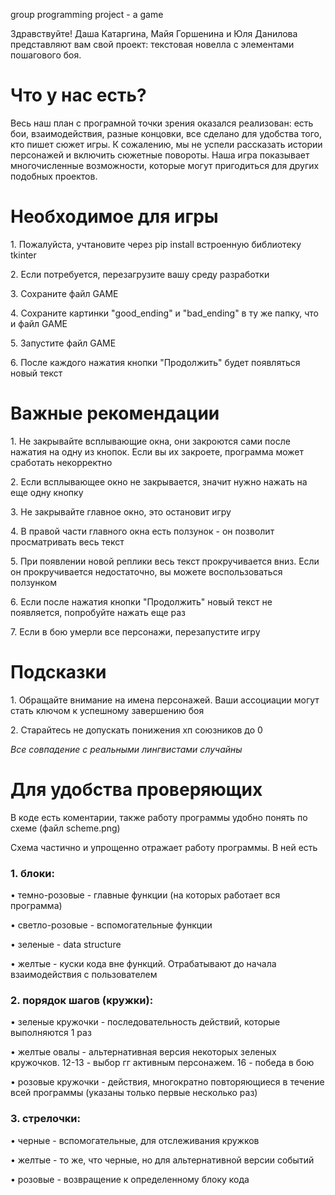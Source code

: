 group programming project - a game


Здравствуйте! Даша Катаргина, Майя Горшенина и Юля Данилова представляют вам свой проект: текстовая новелла с элементами пошагового боя.

<h1>Что у нас есть?</h1>
<p>Весь наш план с програмной точки зрения оказался реализован: есть бои, взаимодействия, разные концовки, все сделано для удобства того, кто пишет сюжет игры.
К сожалению, мы не успели рассказать истории персонажей и включить сюжетные повороты.
Наша игра показывает многочисленные возможности, которые могут пригодиться для других подобных проектов.</p>

<h1>Необходимое для игры</h1>
<p>1. Пожалуйста, учтановите через pip install встроенную библиотеку tkinter</p>
<p>2. Если потребуется, перезагрузите вашу среду разработки</p>
<p>3. Cохраните файл GAME</p>
<p>4. Сохраните картинки "good_ending" и "bad_ending" в ту же папку, что и файл GAME</p>
<p>5. Запустите файл GAME</p>
<p>6. После каждого нажатия кнопки "Продолжить" будет появляться новый текст</p>

<h1>Важные рекомендации</h1>
<p>1. Не закрывайте всплывающие окна, они закроются сами после нажатия на одну из кнопок. Если вы их закроете, программа может сработать некорректно</p>
<p>2. Если всплывающее окно не закрывается, значит нужно нажать на еще одну кнопку</p>
<p>3. Не закрывайте главное окно, это остановит игру</p>
<p>4. В правой части главного окна есть ползунок - он позволит просматривать весь текст</p>
<p>5. При появлении новой реплики весь текст прокручивается вниз. Если он прокручивается недостаточно, вы можете воспользоваться ползунком</p>
<p>6. Если после нажатия кнопки "Продолжить" новый текст не появляется, попробуйте нажать еще раз</p>
<p>7. Если в бою умерли все персонажи, перезапустите игру</p>

<h1>Подсказки</h1>
<p>1. Обращайте внимание на имена персонажей. Ваши ассоциации могут стать ключом к успешному завершению боя</p>
<p>2. Старайтесь не допускать понижения хп союзников до 0</p>
<p><i>Все совпадение с реальными лингвистами случайны</i></p>

<h1>Для удобства проверяющих</h1>
<p>В коде есть коментарии, также работу программы удобно понять по схеме (файл scheme.png)</p>
<p>Cхема частично и упрощенно отражает работу программы. В ней есть</p>

<h3>1. блоки:</h3>
<p>  • темно-розовые - главные функции (на которых работает вся программа)</p>
<p>  • светло-розовые - вспомогательные функции</p>
<p>  • зеленые - data structure</p>
<p>  • желтые - куски кода вне функций. Отрабатывают до начала взаимодействия с пользователем</p>

<h3>2. порядок шагов (кружки):</h3>
<p>  • зеленые кружочки - последовательность действий, которые выполняются 1 раз</p>
<p>  • желтые овалы - альтернативная версия некоторых зеленых кружочков. 12-13 - выбор гг активным персонажем. 16 - победа в бою</p>
<p>  • розовые кружочки - действия, многократно повторяющиеся в течение всей программы (указаны только первые несколько раз)</p>

<h3>3. стрелочки:</h3>
<p>  • черные - вспомогательные, для отслеживания кружков</p>
<p>  • желтые - то же, что черные, но для альтернативной версии событий</p>
<p>  • розовые - возвращение к определенному блоку кода</p>

